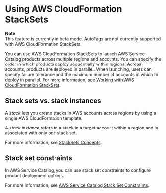 # Using AWS CloudFormation StackSets<a name="using-stacksets"></a>

**Note**  
 This feature is currently in beta mode\. AutoTags are not currently supported with AWS CloudFormation StackSets\. 

You can use AWS CloudFormation StackSets to launch AWS Service Catalog products across multiple regions and accounts\. You can specify the order in which products deploy sequentially within regions\. Across accounts, products are deployed in parallel\. When launching, users can specify failure tolerance and the maximum number of accounts in which to deploy in parallel\. For more information, see [Working with AWS CloudFormation StackSets](https://docs.aws.amazon.com/AWSCloudFormation/latest/UserGuide/what-is-cfnstacksets.html)\.

## Stack sets vs\. stack instances<a name="stacksets-vs-stack-instances"></a>

A *stack* lets you create stacks in AWS accounts across regions by using a single AWS CloudFormation template\.

A *stack instance* refers to a stack in a target account within a region and is associated with only one stack set\.

For more information, see [StackSets Concepts](https://docs.aws.amazon.com/AWSCloudFormation/latest/UserGuide/stacksets-concepts.html)\.

## Stack set constraints<a name="stackset-constraints"></a>

In AWS Service Catalog, you can use stack set constraints to configure product deployment options\.

For more information, see [AWS Service Catalog Stack Set Constraints](constraints-stackset.md)\.